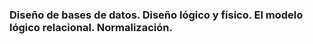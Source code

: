 ###  Diseño de bases de datos. Diseño lógico y físico. El modelo lógico relacional. Normalización.

